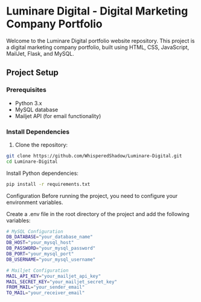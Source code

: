 ﻿# Luminare Digital - Digital Marketing Company Portfolio

Welcome to the Luminare Digital portfolio website repository. This project is a digital marketing company portfolio, built using HTML, CSS, JavaScript, MailJet, Flask, and MySQL.

## Project Setup

### Prerequisites

- Python 3.x
- MySQL database
- Mailjet API (for email functionality)

### Install Dependencies

1. Clone the repository:

```bash
git clone https://github.com/WhisperedShadow/Luminare-Digital.git
cd Luminare-Digital
```

Install Python dependencies:
```bash
pip install -r requirements.txt
```

Configuration
Before running the project, you need to configure your environment variables.

Create a .env file in the root directory of the project and add the following variables:
```bash
# MySQL Configuration
DB_DATABASE="your_database_name"
DB_HOST="your_mysql_host"
DB_PASSWORD="your_mysql_password"
DB_PORT="your_mysql_port"
DB_USERNAME="your_mysql_username"

# Mailjet Configuration
MAIL_API_KEY="your_mailjet_api_key"
MAIL_SECRET_KEY="your_mailjet_secret_key"
FROM_MAIL="your_sender_email"
TO_MAIL="your_receiver_email"
```


